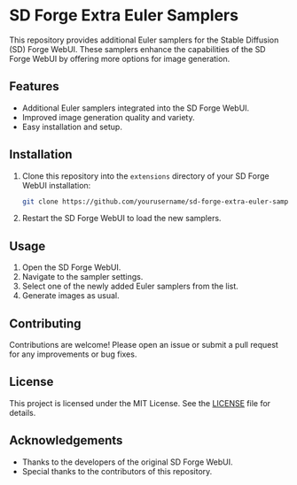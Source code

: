 # SD Forge Extra Euler Samplers

This repository provides additional Euler samplers for the Stable Diffusion (SD) Forge WebUI. These samplers enhance the capabilities of the SD Forge WebUI by offering more options for image generation.

## Features

- Additional Euler samplers integrated into the SD Forge WebUI.
- Improved image generation quality and variety.
- Easy installation and setup.

## Installation

1. Clone this repository into the `extensions` directory of your SD Forge WebUI installation:
    ```sh
    git clone https://github.com/yourusername/sd-forge-extra-euler-samplers.git /d:/AI/stable-diffusion-webui-forge/extensions/sd-forge-extra-euler-samplers
    ```
2. Restart the SD Forge WebUI to load the new samplers.

## Usage

1. Open the SD Forge WebUI.
2. Navigate to the sampler settings.
3. Select one of the newly added Euler samplers from the list.
4. Generate images as usual.

## Contributing

Contributions are welcome! Please open an issue or submit a pull request for any improvements or bug fixes.

## License

This project is licensed under the MIT License. See the [LICENSE](LICENSE) file for details.

## Acknowledgements

- Thanks to the developers of the original SD Forge WebUI.
- Special thanks to the contributors of this repository.
